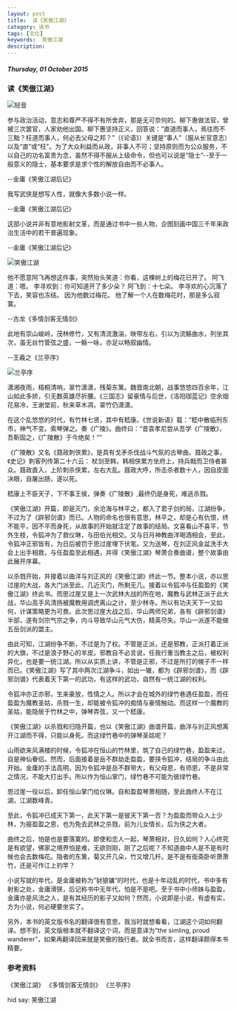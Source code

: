 ```yaml
---
layout: post
title:  读《笑傲江湖》
category: 读书
tags: [文化]
keywords:  笑傲江湖
description: 
---
```


##### Thursday, 01 October 2015

###  读《笑傲江湖》

![轻音](/../../assets/img/book/2015/girl_7.png)

参与政治活动，意志和尊严不得不有所舍弃，那是无可奈何的。柳下惠做法官，曾被三次罢官，人家劝他出国。柳下惠坚持正义，回答说：“直道而事人，焉往而不三黜？枉道而事人，何必去父母之邦？”（《论语》）关键是“事人”（服从长官意志）以及“直”或“枉”。为了大众利益而从政，非事人不可；坚持原则而为公众服务，不以自己的功名富贵为念，虽然不得不服从上级命令，但也可以说是“隐士”--至于一般意义的隐士，基本要求是求个性的解放自由而不必事人。

--金庸《笑傲江湖后记》

我写武侠是想写人性，就像大多数小说一样。

--金庸《笑傲江湖后记》

这部小说并非有意地影射文革，而是通过书中一些人物，企图刻画中国三千年来政治生活中的若干普遍现象。

--金庸《笑傲江湖后记》

![笑傲江湖](/../../assets/img/book/2015/the_smiling_proud_wanderer.jpg)

他不愿意阿飞再想这件事，突然抬头笑道：你看，这棵树上的梅花已开了。
阿飞道：嗯。
李寻欢到：你可知道开了多少朵？
阿飞到：十七朵。
李寻欢的心沉落了下去，笑容也冻结。
因为他数过梅花。
他了解一个人在数梅花时，那是多么寂寞。

--古龙《多情剑客无情剑》

此地有崇山峻岭，茂林修竹，又有清流激湍，映带左右，引以为流觞曲水，列坐其次，虽无丝竹管弦之盛，一觞一咏，亦足以畅叙幽情。

--王羲之《兰亭序》

![兰亭序](/../../assets/img/book/2015/orchid_pavilion.png)

潇湘夜雨，梧桐清响，翠竹潇潇，残菊东篱。魏晋南北朝，战事悠悠四百余年，江山如此多娇，引无数英雄尽折腰。《三国志》留豪情与后世，《洛阳珈蓝记》空余烟花易冷，王谢堂前，秋来草木凋，翠竹仍潇潇。

在这个乱悠悠的时代，有竹林七贤，其中有嵇康。《世说新语》载：“嵇中散临刑东市，神气不变。索琴弹之。奏《广陵》。曲终曰：“昔袁孝尼尝从吾学《广陵散》，吾靳固之，《广陵散》于今绝矣！””

《广陵散》又名《聂政刺侠累》，是具有戈矛杀伐战斗气氛的古琴曲。聂政之事，《史记》刺客列传第二十六云：
杖剑至韩，韩相侠累方坐府上，持兵戟而卫侍者甚众。聂政直入，上阶刺杀侠累，左右大乱。聂政大呼，所击杀者数十人，因自皮面决眼，自屠出肠，遂以死。

嵇康上不臣天子，下不事王侯，弹奏《广陵散》,最终仍是身死，难逃杀戮。

《笑傲江湖》开篇，即是灭门，余沧海与林平之，都入了君子剑的局，江湖纷争，不过为了《辟邪剑谱》而已。人物的命名也很有意思，林平之，却是心有仇恨，终不能平，因不平而身死，从故事的开始就注定了故事的结局。文喜看山不喜平，节外生枝，令狐冲为了救仪琳，与田伯光相交。又与日月神教曲洋喝酒相会，至此，令狐冲正邪皆有，为日后被罚于思过崖埋下伏笔。又为送琴，在刘正风金盆洗手大会上出手相救，与任盈盈至此相遇，并得《笑傲江湖》琴萧合奏曲谱，整个故事由此展开序幕。

以杀戮开始，并接着以曲洋与刘正风的《笑傲江湖》终此一节。整本小说，亦以思过崖的大战，各大门派至此，几近灭门，所剩无几。接着以令狐冲与任盈盈的《笑傲江湖》终此书。而思过崖又是上一次武林大战的所在地，魔教与武林正派于此大战，华山高手风清扬被魔教用调虎离山之计，至少林寺。所以有功夫天下一又如何，计谋策略更为可畏。此次思过崖大战之后，华山两师兄弟，各有《辟邪剑谱》半部，遂有剑宗气宗之争，内斗导致华山元气大伤，精英尽失。华山一派遂不能做五岳剑派的盟主。

由此可知，江湖纷争不断，不过是为了权。不管是正派，还是邪教，正派打着正派的大旗，不过是浪子野心的羊皮。邪教自不必言说，任我行重当教主之后，被权利异化，也是要一统江湖。所以从实质上讲，不管是正邪，不过是所打的幌子不一样而已。《笑傲江湖》写了其中两次江湖争斗，如出一辙，都为《辟邪剑谱》，而《辟邪剑谱》代表着天下第一的武功，有这样的武功，自然有一统江湖的权利。

令狐冲亦正亦邪，生来豪放，性情之人。所以才会在城外的绿竹巷遇任盈盈，而任盈盈为魔教圣姑，杀戮一生，却能被令狐冲的痴情与豪情触动。而这样一个魔教的圣姑，能隐居于竹林之中，弹琴弄弦，又一个嵇康。

《笑傲江湖》以杀戮和归隐开篇，也以《笑傲江湖》曲谱开篇，曲洋与刘正风想离开江湖而不得，只能以身死。而这绿竹巷中的弹琴圣姑呢？

山雨欲来风满楼的时候，令狐冲在恒山的竹林里，筑了自己的绿竹巷，盈盈来过，自是神仙眷侣。然而，后面接着是岳不群劫走盈盈，要挟令狐冲，结局的争斗由此开始。金庸的手法高明，因为令狐冲是岳不群带大，有父母恩，有师恩，不是非常之情况，不能大打出手。所以作为恒山掌门，绿竹巷不可能为彼绿竹巷。

思过崖一役以后，卸任恒山掌门给仪琳。自和盈盈琴萧相随，至此曲终人不在江湖，江湖数峰青。

至此，令狐冲已成天下第一，此天下第一是彼天下第一否？为盈盈而带众人上少林，为报盈盈之恩，也为免去武林之杀戮，前为儿女情长，后为侠之大者。

曲终之后，怕是也是要落寞的。即使和恋人一起，琴萧相对，日久如何？人心终究是有欲望，佛家之境界怕是难，无欲则刚，刚了之后呢？不知道曲中人是不是有时候也会去数梅花。隐者的东篱，菊又开几朵，竹又增几杆。是不是有衙斋卧听萧萧竹，还是可作江上钓竿？

小说写就的年代，是金庸被称为”豺狼镛“的时代，也是十年动乱的时代，书中多有射影之处，金庸滑狭，后记称书中无年代，怕是不是吧。至于书中小师妹与盈盈，金庸亦是风流之人，是有其经历的影子又如何？然而，小说即是小说，有虚有实，方为小说，何必硬要坐实了。

另外，本书的英文版书名的翻译很有意思，我当时就想看看，江湖这个词如何翻译。想不到，英文版根本就不翻译这个词，而是意译为“the simling, proud wanderer”，如果再翻译回来就是笑傲的独行者。就全书而言，这样翻译颇得本书精要。


### 参考资料
《笑傲江湖》
《多情剑客无情剑》
《兰亭序》


hid say: 笑傲江湖

